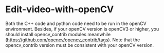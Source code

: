 # Edit-video-with-openCV
Both the C++ code and python code need to be run in the openCV environment. Besides, if your openCV version is openCV3 or higher, you should install opencv_contrib modules meanwhile (https://github.com/opencv/opencv_contrib/tags). Note that the opencv_contrib version must be consistent with your openCV version.
